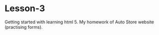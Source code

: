 # Lesson-3
Getting started with learning html 5.
My homework of Auto Store website (practising forms). 